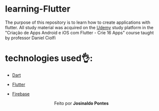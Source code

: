 # learning-Flutter
The purpose of this repository is to learn how to create applications with flutter. All study material was acquired on the [Udemy](https://www.udemy.com/) study platform in the "Criação de Apps Android e iOS com Flutter - Crie 16 Apps" course taught by professor Daniel Ciolfi

# technologies used:ok_hand::

* [Dart](https://dart.dev/guides)

* [Flutter](https://flutter.dev/docs)

* [Firebase](https://firebase.google.com/docs)

<p align="center">Feito por <strong>Josinaldo Pontes </p>
